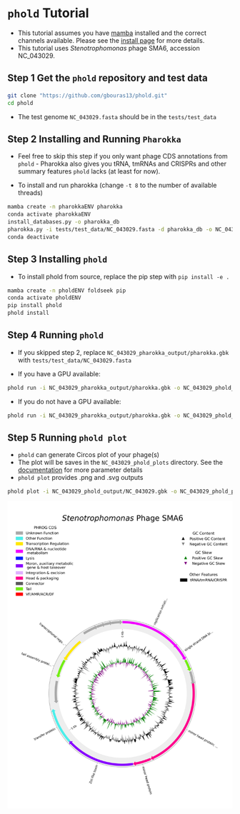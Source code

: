 # `phold` Tutorial

* This tutorial assumes you have [mamba](https://github.com/conda-forge/miniforge) installed and the correct channels available. Please see the [install page](https://phold.readthedocs.io/en/latest/install/) for more details.
* This tutorial uses _Stenotrophomonas_ phage SMA6, accession NC_043029.

## Step 1 Get the `phold` repository and test data

```bash
git clone "https://github.com/gbouras13/phold.git"
cd phold
```

* The test genome `NC_043029.fasta` should be in the `tests/test_data`

## Step 2 Installing and Running `Pharokka`

* Feel free to skip this step if you only want phage CDS annotations from `phold` - Pharokka also gives you tRNA, tmRNAs and CRISPRs and other summary features `phold` lacks (at least for now).


* To install and run pharokka (change `-t 8` to the number of available threads)

```bash
mamba create -n pharokkaENV pharokka
conda activate pharokkaENV
install_databases.py -o pharokka_db
pharokka.py -i tests/test_data/NC_043029.fasta -d pharokka_db -o NC_043029_pharokka_output -t 8 --fast
conda deactivate
```

## Step 3 Installing `phold`

* To install phold from source, replace the pip step with `pip install -e .`

```bash
mamba create -n pholdENV foldseek pip
conda activate pholdENV
pip install phold 
phold install
```

## Step 4 Running `phold`

* If you skipped step 2, replace `NC_043029_pharokka_output/pharokka.gbk` with `tests/test_data/NC_043029.fasta`

* If you have a GPU available:

```bash
phold run -i NC_043029_pharokka_output/pharokka.gbk -o NC_043029_phold_output -t 8 -p NC_043029
```

* If you do not have a GPU available:

```bash
phold run -i NC_043029_pharokka_output/pharokka.gbk -o NC_043029_phold_output -t 8 -p NC_043029 --cpu
```

## Step 5 Running `phold plot`

* `phold` can generate Circos plot of your phage(s)
* The plot will be saves in the `NC_043029_phold_plots` directory. See the [documentation](https://phold.readthedocs.io/en/latest/run/#phold-plot) for more parameter details
* `phold plot` provides .png and .svg outputs

```bash
phold plot -i NC_043029_phold_output/NC_043029.gbk -o NC_043029_phold_plot -t '${Stenotrophomonas}$ Phage SMA6'
```

![Image](NC_043029.png)



